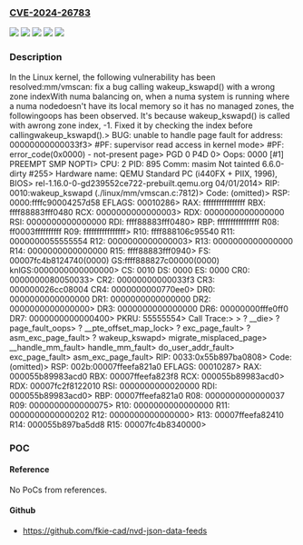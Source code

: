 ### [CVE-2024-26783](https://cve.mitre.org/cgi-bin/cvename.cgi?name=CVE-2024-26783)
![](https://img.shields.io/static/v1?label=Product&message=Linux&color=blue)
![](https://img.shields.io/static/v1?label=Version&message=&color=brightgreen)
![](https://img.shields.io/static/v1?label=Version&message=5.18%20&color=brightgreen)
![](https://img.shields.io/static/v1?label=Version&message=c574bbe917036c8968b984c82c7b13194fe5ce98%20&color=brightgreen)
![](https://img.shields.io/static/v1?label=Vulnerability&message=n%2Fa&color=blue)

### Description

In the Linux kernel, the following vulnerability has been resolved:mm/vmscan: fix a bug calling wakeup_kswapd() with a wrong zone indexWith numa balancing on, when a numa system is running where a numa nodedoesn't have its local memory so it has no managed zones, the followingoops has been observed.  It's because wakeup_kswapd() is called with awrong zone index, -1.  Fixed it by checking the index before callingwakeup_kswapd().> BUG: unable to handle page fault for address: 00000000000033f3> #PF: supervisor read access in kernel mode> #PF: error_code(0x0000) - not-present page> PGD 0 P4D 0> Oops: 0000 [#1] PREEMPT SMP NOPTI> CPU: 2 PID: 895 Comm: masim Not tainted 6.6.0-dirty #255> Hardware name: QEMU Standard PC (i440FX + PIIX, 1996), BIOS>    rel-1.16.0-0-gd239552ce722-prebuilt.qemu.org 04/01/2014> RIP: 0010:wakeup_kswapd (./linux/mm/vmscan.c:7812)> Code: (omitted)> RSP: 0000:ffffc90004257d58 EFLAGS: 00010286> RAX: ffffffffffffffff RBX: ffff88883fff0480 RCX: 0000000000000003> RDX: 0000000000000000 RSI: 0000000000000000 RDI: ffff88883fff0480> RBP: ffffffffffffffff R08: ff0003ffffffffff R09: ffffffffffffffff> R10: ffff888106c95540 R11: 0000000055555554 R12: 0000000000000003> R13: 0000000000000000 R14: 0000000000000000 R15: ffff88883fff0940> FS:  00007fc4b8124740(0000) GS:ffff888827c00000(0000) knlGS:0000000000000000> CS:  0010 DS: 0000 ES: 0000 CR0: 0000000080050033> CR2: 00000000000033f3 CR3: 000000026cc08004 CR4: 0000000000770ee0> DR0: 0000000000000000 DR1: 0000000000000000 DR2: 0000000000000000> DR3: 0000000000000000 DR6: 00000000fffe0ff0 DR7: 0000000000000400> PKRU: 55555554> Call Trace:>  <TASK>> ? __die> ? page_fault_oops> ? __pte_offset_map_lock> ? exc_page_fault> ? asm_exc_page_fault> ? wakeup_kswapd> migrate_misplaced_page> __handle_mm_fault> handle_mm_fault> do_user_addr_fault> exc_page_fault> asm_exc_page_fault> RIP: 0033:0x55b897ba0808> Code: (omitted)> RSP: 002b:00007ffeefa821a0 EFLAGS: 00010287> RAX: 000055b89983acd0 RBX: 00007ffeefa823f8 RCX: 000055b89983acd0> RDX: 00007fc2f8122010 RSI: 0000000000020000 RDI: 000055b89983acd0> RBP: 00007ffeefa821a0 R08: 0000000000000037 R09: 0000000000000075> R10: 0000000000000000 R11: 0000000000000202 R12: 0000000000000000> R13: 00007ffeefa82410 R14: 000055b897ba5dd8 R15: 00007fc4b8340000>  </TASK>

### POC

#### Reference
No PoCs from references.

#### Github
- https://github.com/fkie-cad/nvd-json-data-feeds

